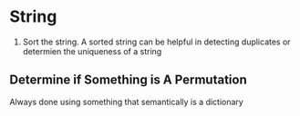 # String

1. Sort the string. A sorted string can be helpful in detecting duplicates or
   determien the uniqueness of a string

## Determine if Something is A Permutation

Always done using something that semantically is a dictionary
